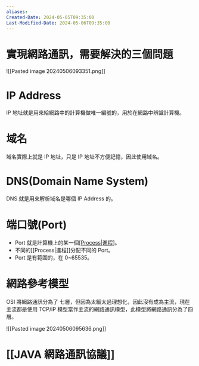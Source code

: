 ```yaml
---
aliases: 
Created-Date: 2024-05-05T09:35:00
Last-Modified-Date: 2024-05-06T09:35:00
---
```

# 實現網路通訊，需要解決的三個問題
![[Pasted image 20240506093351.png]]
# IP Address
IP 地址就是用來給網路中的計算機做唯一編號的，用於在網路中辨識計算機。
# 域名
域名實際上就是 IP 地址，只是 IP 地址不方便記憶，因此使用域名。
# DNS(Domain Name System)
DNS 就是用來解析域名是哪個 IP Address 的。
# 端口號(Port)
- Port 就是計算機上的某一個[[Process|進程]](應用程式)。
- 不同的[[Process|進程]]分配不同的 Port。
- Port 是有範圍的，在 0~65535。
# 網路參考模型
OSI 將網路通訊分為了 七層，但因為太細太過理想化，因此沒有成為主流，現在主流都是使用 TCP/IP 模型當作主流的網路通訊模型，此模型將網路通訊分為了四層。

![[Pasted image 20240506095636.png]]
# [[JAVA 網路通訊協議]]